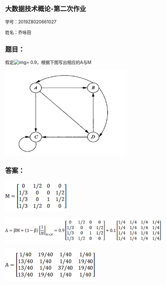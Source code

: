## 大数据技术概论-第二次作业

学号：2019Z8020661027

姓名：乔咏田

## 题目：

假定![img](file:///C:\Users\ADMINI~1\AppData\Local\Temp\msohtmlclip1\01\clip_image002.gif)= 0.9，根据下图写出相应的A与M

![img](..\img\big_data_clip_image004.jpg)

## 答案：

![img](..\img\big_data_clip_image006.gif)

![img](..\img\big_data_clip_image008.gif)

![img](..\img\big_data_clip_image010.gif)